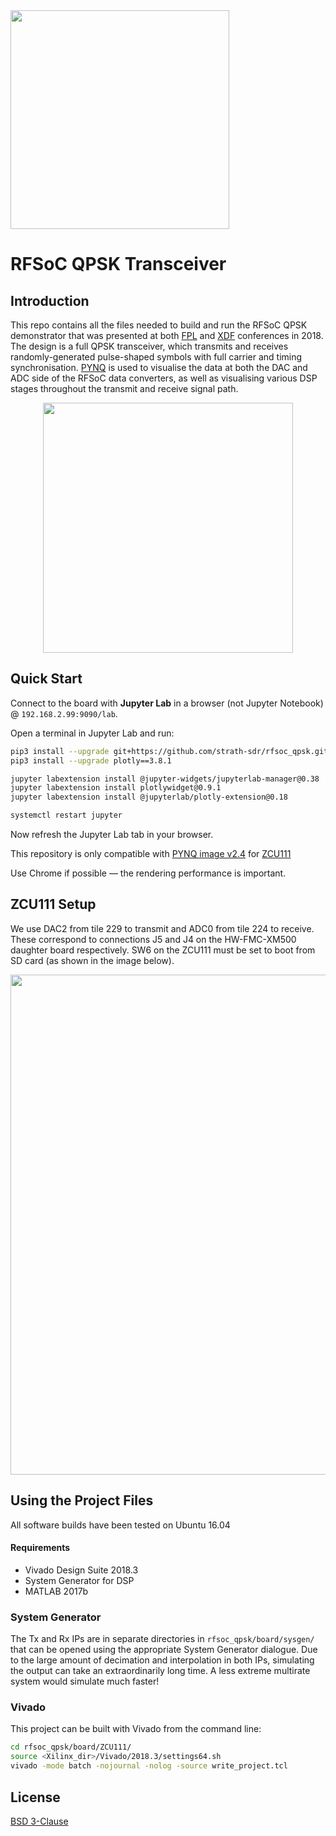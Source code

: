 <img src="https://www.strath.ac.uk/media/1newwebsite/webteam/logos/xUoS_Logo_Horizontal.png.pagespeed.ic.M6gv_BmDx1.png" width="350">

# RFSoC QPSK Transceiver 

## Introduction
This repo contains all the files needed to build and run the RFSoC QPSK demonstrator that was presented at both [FPL](https://fpl2018.org/) and [XDF](http://www.xilinx.com/xdf) conferences in 2018. The design is a full QPSK transceiver, which transmits and receives randomly-generated pulse-shaped symbols with full carrier and timing synchronisation. [PYNQ](https://github.com/xilinx/pynq) is used to visualise the data at both the DAC and ADC side of the RFSoC data converters, as well as visualising various DSP stages throughout the transmit and receive signal path.

<p align="center">
  <img src="https://github.com/strath-sdr/rfsoc_qpsk/blob/master/img/constellation_small.gif" width="400" height="400" />
<p/>

## Quick Start
Connect to the board with **Jupyter Lab** in a browser (not Jupyter Notebook) @ `192.168.2.99:9090/lab`. 

Open a terminal in Jupyter Lab and run:
```sh
pip3 install --upgrade git+https://github.com/strath-sdr/rfsoc_qpsk.git
pip3 install --upgrade plotly==3.8.1

jupyter labextension install @jupyter-widgets/jupyterlab-manager@0.38
jupyter labextension install plotlywidget@0.9.1
jupyter labextension install @jupyterlab/plotly-extension@0.18

systemctl restart jupyter
```

Now refresh the Jupyter Lab tab in your browser.

This repository is only compatible with [PYNQ image v2.4](https://github.com/Xilinx/PYNQ/releases) for [ZCU111](https://www.xilinx.com/products/boards-and-kits/zcu111.html) 

Use Chrome if possible — the rendering performance is important.

## ZCU111 Setup
We use DAC2 from tile 229 to transmit and ADC0 from tile 224 to receive. These correspond to connections J5 and J4 on the HW-FMC-XM500 daughter board respectively. SW6 on the ZCU111 must be set to boot from SD card (as shown in the image below).

<p align="center">
<img src="https://github.com/strath-sdr/rfsoc_qpsk/blob/master/img/rfsoc_setup.png" width="800">
<p/>

## Using the Project Files
All software builds have been tested on Ubuntu 16.04
#### Requirements
- Vivado Design Suite 2018.3
- System Generator for DSP
- MATLAB 2017b

### System Generator
The Tx and Rx IPs are in separate directories in `rfsoc_qpsk/board/sysgen/` that can be opened using the appropriate System Generator dialogue. Due to the large amount of decimation and interpolation in both IPs, simulating the output can take an extraordinarily long time. A less extreme multirate system would simulate much faster! 

### Vivado
This project can be built with Vivado from the command line:
```sh
cd rfsoc_qpsk/board/ZCU111/
source <Xilinx_dir>/Vivado/2018.3/settings64.sh
vivado -mode batch -nojournal -nolog -source write_project.tcl
```

## License 
[BSD 3-Clause](https://github.com/strath-sdr/rfsoc_qpsk/blob/master/LICENSE)
